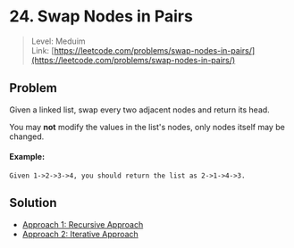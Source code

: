 # 24. Swap Nodes in Pairs
> Level: Meduim  
> Link: [https://leetcode.com/problems/swap-nodes-in-pairs/](https://leetcode.com/problems/swap-nodes-in-pairs/)

## Problem

Given a linked list, swap every two adjacent nodes and return its head.

You may **not** modify the values in the list's nodes, only nodes itself may be changed.

#### Example:

```
Given 1->2->3->4, you should return the list as 2->1->4->3.
```

## Solution
* [Approach 1: Recursive Approach](./solution-1.md)
* [Approach 2: Iterative Approach](./solution-2.md)
